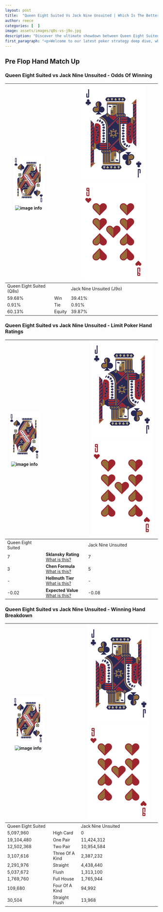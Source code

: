 ```yaml
---
layout: post
title:  "Queen Eight Suited Vs Jack Nine Unsuited | Which Is The Better Hand In Poker? A Complete Guide"
author: reece
categories: [  ]
image: assets/images/q8s-vs-j9o.jpg
description: "Discover the ultimate showdown between Queen Eight Suited and Jack Nine Unsuited in poker! Uncover the odds, strategies, and scenarios where one hand triumphs over the other. Get ready to up your poker game with this thrilling analysis."
first_paragraph: "<p>Welcome to our latest poker strategy deep dive, where we're pitting two distinct hands against each other in a high-stakes showdown: Queen Eight Suited vs Jack Nine Unsuited.</p><p>In the dynamic world of poker, every decision counts, and knowing which hand holds the upper hand is key to your success at the table.</p><p>In this article, we'll dissect these two hands, explore the scenarios where one dominates the other, and equip you with the knowledge to make strategic choices that can tip the odds in your favor.</p><p>Get ready to unravel the intriguing dynamics of these poker hands and elevate your game to new heights.</p>"
---
```




[comment]: # (sp0)

## Pre Flop Hand Match Up

<div class="table hand-ratings" markdown="1"> 



### Queen Eight Suited vs Jack Nine Unsuited - Odds Of Winning


    
| ![image info](assets/images/hand1/Q.png) ![image info](assets/images/hand1/8s.png) |  | ![image info](assets/images/hand2/J.png) ![image info](assets/images/hand2/9o.png) |
| -------- | -------- | -------- |
| Queen Eight Suited (Q8s) |  | Jack Nine Unsuited (J9o) |
| 59.68% | Win | 39.41% |
| 0.91% | Tie | 0.91% |
| 60.13% | Equity | 39.87% |




[comment]: # (sp1)



### Queen Eight Suited vs Jack Nine Unsuited - Limit Poker Hand Ratings


    
| ![image info](assets/images/hand1/Q.png) ![image info](assets/images/hand1/8s.png) |  | ![image info](assets/images/hand2/J.png) ![image info](assets/images/hand2/9o.png) |
| -------- | -------- | -------- |
| Queen Eight Suited |  | Jack Nine Unsuited |
| 7 | **Sklansky Rating** [What is this?](/sklansky-rating-explained) | 7 |
| 3 | **Chen Formula** [What is this?](/chen-formula-explained) | 5 |
| - | **Hellmuth Tier** [What is this?](/Hellmuth-tier-explained) | - |
| -0.02 | **Expected Value** [What is this?](/expected-value-explained) | -0.08 |




[comment]: # (sp2)



### Queen Eight Suited vs Jack Nine Unsuited - Winning Hand Breakdown


    
| ![image info](assets/images/hand1/Q.png) ![image info](assets/images/hand1/8s.png) |  | ![image info](assets/images/hand2/J.png) ![image info](assets/images/hand2/9o.png) |
| -------- | -------- | -------- |
| Queen Eight Suited |  | Jack Nine Unsuited |
| 5,097,960 | High Card | 0 |
| 19,104,480 | One Pair | 11,424,312 |
| 12,502,368 | Two Pair | 10,954,584 |
| 3,107,616 | Three Of A Kind | 2,387,232 |
| 2,291,976 | Straight | 4,438,440 |
| 5,037,672 | Flush | 1,313,100 |
| 1,769,760 | Full House | 1,765,944 |
| 109,680 | Four Of A Kind | 94,992 |
| 30,504 | Straight Flush | 13,968 |




[comment]: # (sp3)



</div>

[comment]: # (sp4)



[comment]: # (sp5)

